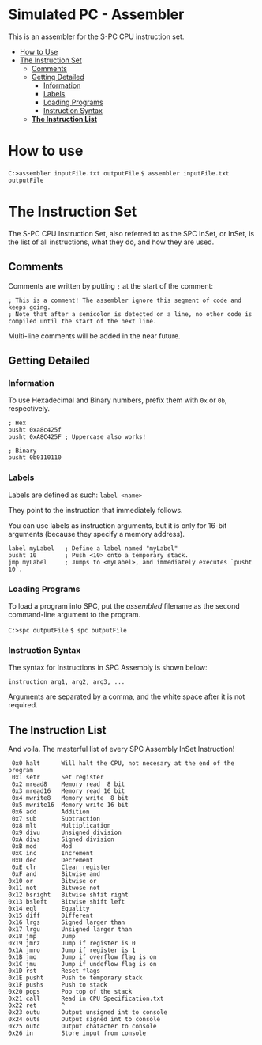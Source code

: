 
# Simulated PC - Assembler

This is an assembler for the S-PC CPU instruction set.

- [How to Use](#how-to-use)
- [The Instruction Set](#the-instruction-set)
    - [Comments](#comments)
    - [Getting Detailed](#getting-detailed)
        - [Information](#information)
        - [Labels](#labels)
        - [Loading Programs](#loading-programs)
        - [Instruction Syntax](#instruction-syntax)
    - [**The Instruction List**](#the-instruction-list)

# How to use
`C:>assembler inputFile.txt outputFile`
`$ assembler inputFile.txt outputFile`

# The Instruction Set
The S-PC CPU Instruction Set, also referred to as the SPC InSet, or InSet, is the list of all instructions, what they do, and how they are used.

## Comments
Comments are written by putting `;` at the start of the comment:
```
; This is a comment! The assembler ignore this segment of code and keeps going.
; Note that after a semicolon is detected on a line, no other code is compiled until the start of the next line.
```

Multi-line comments will be added in the near future.

## Getting Detailed
### Information

To use Hexadecimal and Binary numbers, prefix them with `0x` or `0b`, respectively.

```
; Hex
pusht 0xa8c425f
pusht 0xA8C425F ; Uppercase also works!

; Binary
pusht 0b0110110
```

### Labels
Labels are defined as such: `label <name>`

They point to the instruction that immediately follows.

You can use labels as instruction arguments, but it is only for 16-bit arguments (because they specify a memory address).

```
label myLabel   ; Define a label named "myLabel"
pusht 10        ; Push <10> onto a temporary stack.
jmp myLabel     ; Jumps to <myLabel>, and immediately executes `pusht 10`.
```

### Loading Programs
To load a program into SPC, put the *assembled* filename as the second command-line argument to the program.

`C:>spc outputFile`
`$ spc outputFile`

### Instruction Syntax
The syntax for Instructions in SPC Assembly is shown below:

`instruction arg1, arg2, arg3, ...`

Arguments are separated by a comma, and the white space after it is not required.

## The Instruction List
And voila. The masterful list of every SPC Assembly InSet Instruction!

```
 0x0 halt      Will halt the CPU, not necesary at the end of the program
 0x1 setr      Set register
 0x2 mread8    Memory read  8 bit
 0x3 mread16   Memory read 16 bit
 0x4 mwrite8   Memory write  8 bit
 0x5 mwrite16  Memory write 16 bit
 0x6 add       Addition
 0x7 sub       Subtraction
 0x8 mlt       Multiplication
 0x9 divu      Unsigned division
 0xA divs      Signed division
 0xB mod       Mod
 0xC inc       Increment
 0xD dec       Decrement
 0xE clr       Clear register
 0xF and       Bitwise and
0x10 or        Bitwise or
0x11 not       Bitwose not
0x12 bsright   Bitwise shfit right
0x13 bsleft    Bitwise shift left
0x14 eql       Equality
0x15 diff      Different
0x16 lrgs      Signed larger than             
0x17 lrgu      Unsigned larger than
0x18 jmp       Jump
0x19 jmrz      Jump if register is 0
0x1A jmro      Jump if register is 1
0x1B jmo       Jump if overflow flag is on
0x1C jmu       Jump if undeflow flag is on
0x1D rst       Reset flags
0x1E pusht     Push to temporary stack
0x1F pushs     Push to stack
0x20 pops      Pop top of the stack
0x21 call      Read in CPU Specification.txt
0x22 ret       ^
0x23 outu      Output unsigned int to console
0x24 outs      Output signed int to console
0x25 outc      Output chatacter to console
0x26 in        Store input from console
```
